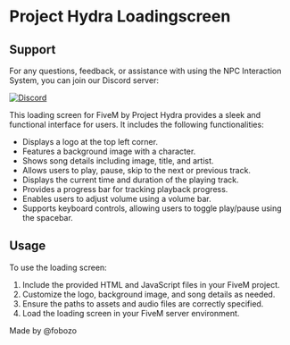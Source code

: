 # Project Hydra Loadingscreen

## Support

For any questions, feedback, or assistance with using the NPC Interaction System, you can join our Discord server:

[![Discord](https://img.shields.io/discord/1131142366204530769?color=7289da&label=Discord&logo=discord&logoColor=white)](https://discord.gg/b5kjPY2FM8)

This loading screen for FiveM by Project Hydra provides a sleek and functional interface for users. It includes the following functionalities:

- Displays a logo at the top left corner.
- Features a background image with a character.
- Shows song details including image, title, and artist.
- Allows users to play, pause, skip to the next or previous track.
- Displays the current time and duration of the playing track.
- Provides a progress bar for tracking playback progress.
- Enables users to adjust volume using a volume bar.
- Supports keyboard controls, allowing users to toggle play/pause using the spacebar.

## Usage

To use the loading screen:

1. Include the provided HTML and JavaScript files in your FiveM project.
2. Customize the logo, background image, and song details as needed.
3. Ensure the paths to assets and audio files are correctly specified.
4. Load the loading screen in your FiveM server environment.

Made by @fobozo

